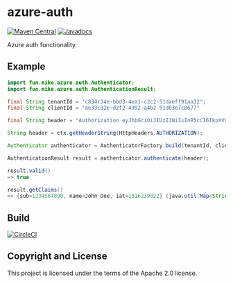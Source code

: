 # azure-auth

[![Maven Central](https://maven-badges.herokuapp.com/maven-central/fun.mike/azure-auth/badge.svg)](https://maven-badges.herokuapp.com/maven-central/fun.mike/azure-auth)
[![Javadocs](https://www.javadoc.io/badge/fun.mike/azure-auth.svg)](https://www.javadoc.io/doc/fun.mike/azure-auth)

Azure auth functionality.

## Example

```java
import fun.mike.azure.auth.Authenticator;
import fun.mike.azure.auth.AuthenticationResult;

final String tenantId = "c834c34e-bbd3-4ea1-c2c2-51daeff91aa32";
final String clientId = "ae33c32e-d2f2-4992-a4b2-51d03e7c8677"

final String header = "Authorization eyJhbGciOiJIUzI1NiIsInR5cCI6IkpXVCJ9.eyJzdWIiOiIxMjM0NTY3ODkwIiwibmFtZSI6IkpvaG4gRG9lIiwiaWF0IjoxNTE2MjM5MDIyfQ.XbPfbIHMI6arZ3Y922BhjWgQzWXcXNrz0ogtVhfEd2o";

String header = ctx.getHeaderString(HttpHeaders.AUTHORIZATION);

Authenticator authenticator = AuthenticatorFactory.build(tenantId, clientId);

AuthenticationResult result = authenticator.authenticate(header);

result.valid()
=> true

result.getClaims()
=> {sub=1234567890, name=John Doe, iat=1516239022} (java.util.Map<String, Object>)
```

## Build

[![CircleCI](https://circleci.com/gh/mike706574/java-azure-auth.svg?style=svg)](https://circleci.com/gh/mike706574/java-azure-auth)

## Copyright and License

This project is licensed under the terms of the Apache 2.0 license.
